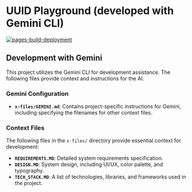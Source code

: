 # UUID Playground (developed with Gemini CLI)

[![pages-build-deployment](https://github.com/F88/uuid-playground/actions/workflows/pages/pages-build-deployment/badge.svg)](https://github.com/F88/uuid-playground/actions/workflows/pages/pages-build-deployment)

## Development with Gemini

This project utilizes the Gemini CLI for development assistance. The following files provide context and instructions for the AI.

### Gemini Configuration

- **`x-files/GEMINI.md`**: Contains project-specific instructions for Gemini, including specifying the filenames for other context files.

### Context Files

The following files in the `x-files/` directory provide essential context for development:

- **`REQUIREMENTS.MD`**: Detailed system requirements specification.
- **`DESIGN.MD`**: System design, including UI/UX, color palette, and typography.
- **`TECH_STACK.MD`**: A list of technologies, libraries, and frameworks used in the project.
